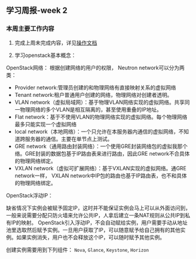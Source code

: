 ## 学习周报-week 2

### 本周主要工作内容

1. 完成上周未完成内容，详见[操作文档](./操作文档15331322.md)

2. 学习openstack基本概念：

OpenStack网络：
根据创建网络的用户的权限， Neutron network可以分为两类：
- Provider network:管理员创建的和物理网络有直接映射关系的虚拟网络
- Tenant network:租户普通用户创建的网络，物理网络对创建者透明。
- VLAN network（虚拟局域网）：基于物理VLAN网络实现的虚拟网络。共享同一物理网络的多个VLAN是相互隔离的，甚至使用重叠的IP地址。
- Flat network：基于不使用VLAN的物理网络实现的虚拟网络。每个物理网络最多只能实现一个虚拟网络
- local network（本地网络）：一个只允许在本服务器内通信的虚拟网络，不知道跨服务器的通信。主要在单节点上测试。
- GRE network（通用路由封装网络）：一个使用GRE封装网络包的虚拟我那个络。GRE封装的数据包基于IP路由表来进行路由，因此GRE network不合具体的物理网络绑定。
- VXLAN network（虚拟可扩展网络）：基于VXLAN实现的虚拟网络。通GRE network一样， VXLAN network中IP包的路由也基于IP路由表，也不和具体的物理网络绑定。

OpenStack浮动IP：

缺省情况下实例会被赋予固定IP，这时并不能保证实例会马上可以从外面访问到，一般来说需要分配只防火墙来允许公共IP，人拿后建立一条NAT规则从公共IP到私有IP的映射。
OpenStack引入浮动IP，不会自动赋给实例，用户需要手动从地址池里选取然后赋予实例。一旦用户获取了IP，可以随意赋予给自己拥有的其他实例。如果实例消失，用户也不会释放这个IP，可以随时赋予其他实例。

创建实例需要用到下列组件：
```Nova```, ```Glance```, ```Keystone```, ```Horizon```